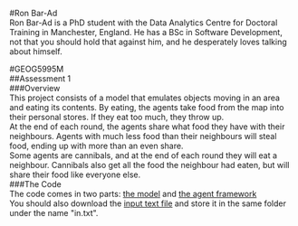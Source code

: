 #Ron Bar-Ad  
Ron Bar-Ad is a PhD student with the Data Analytics Centre for Doctoral Training in Manchester, England. He has a BSc in Software Development, not that you should hold that against him, and he desperately loves talking about himself.  
  
  
#GEOG5995M  
##Assessment 1  
###Overview  
This project consists of a model that emulates objects moving in an area and eating its contents. By eating, the agents take food from the map into their personal stores. If they eat too much, they throw up.  
At the end of each round, the agents share what food they have with their neighbours. Agents with much less food than their neighbours will steal food, ending up with more than an even share.  
Some agents are cannibals, and at the end of each round they will eat a neighbour. Cannibals also get all the food the neighbour had eaten, but will share their food like everyone else.  
###The Code  
The code comes in two parts: [the model](https://github.com/RonBar-Ad/gyrba.github.io/blob/master/model.py) and [the agent framework](https://github.com/RonBar-Ad/gyrba.github.io/blob/master/agentframework.py)  
You should also download the [input text file](href="https://github.com/RonBar-Ad/gyrba.github.io/blob/master/in.txt) and store it in the same folder under the name "in.txt".  
